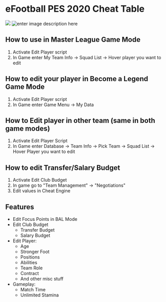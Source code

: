 # eFootball PES 2020 Cheat Table

![](https://i.imgur.com/5sKwlJj.png)
![enter image description here](https://i.imgur.com/AzuVU1N.gif)
## How to use in Master League Game Mode

 1. Activate Edit Player script
 2. In Game enter My Team Info -> Squad List -> Hover player you want to edit

## How to edit your player in Become a Legend Game Mode

 1. Activate Edit Player script
 2. In Game enter Game Menu -> My Data

## How to Edit player in other team (same in both game modes)

 1. Activate Edit Player Script
 2. In Game enter Database -> Team Info -> Pick Team -> Squad List -> Hover Player you want to edit

## How to edit Transfer/Salary Budget

 1. Activate Edit Club Budget
 2. In game go to "Team Management" -> "Negotiations"
 3. Edit values in Cheat Engine

## Features
 - Edit Focus Points in BAL Mode
 - Edit Club Budget
   -  Transfer Budget
   -  Salary Budget
 - Edit Player:
    - Age
    - Stronger Foot
    - Positions
    - Abilities
    - Team Role
    - Contract
    - And other misc stuff
 - Gameplay:
    - Match Time
    - Unlimited Stamina
